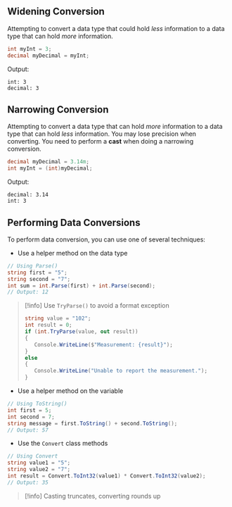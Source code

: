 
## Widening Conversion

Attempting to convert a data type that could hold _less_ information to a data type that can hold _more_ information.
```cs
int myInt = 3;
decimal myDecimal = myInt;
```
Output:
```
int: 3
decimal: 3
```

## Narrowing Conversion
Attempting to convert a data type that can hold _more_ information to a data type that can hold _less_ information. You may lose precision when converting. You need to perform a **cast** when doing a narrowing conversion.
```cs
decimal myDecimal = 3.14m;
int myInt = (int)myDecimal;
```
Output:
```
decimal: 3.14
int: 3
```

## Performing Data Conversions
To perform data conversion, you can use one of several techniques:
- Use a helper method on the data type
```cs
// Using Parse()
string first = "5";
string second = "7";
int sum = int.Parse(first) + int.Parse(second);
// Output: 12
```
> [!info] Use `TryParse()` to avoid a format exception
> ```cs
> string value = "102";
> int result = 0;
> if (int.TryParse(value, out result))
> {
>    Console.WriteLine($"Measurement: {result}");
> }
> else
> {
>    Console.WriteLine("Unable to report the measurement.");
> }
> ```

- Use a helper method on the variable
```cs
// Using ToString()
int first = 5;
int second = 7;
string message = first.ToString() + second.ToString();
// Output: 57
```

- Use the `Convert` class methods
```cs
// Using Convert
string value1 = "5";
string value2 = "7";
int result = Convert.ToInt32(value1) * Convert.ToInt32(value2);
// Output: 35
```

> [!info] Casting truncates, converting rounds up